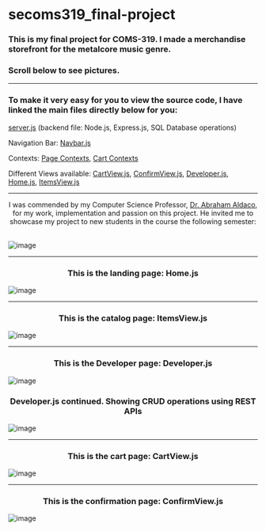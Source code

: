 # secoms319_final-project

### This is my final project for COMS-319. I made a merchandise storefront for the metalcore music genre.
### Scroll below to see pictures.
_____

### To make it very easy for you to view the source code, I have linked the main files directly below for you:

<a href="https://github.com/mccnick/secoms319_final-project/blob/main/backend/server.js">server.js</a> (backend file: Node.js, Express.js, SQL Database operations)


Navigation Bar: 
<a href="https://github.com/mccnick/secoms319_final-project/blob/main/frontend/src/Navbar.js">Navbar.js</a>


Contexts: 
<a href="https://github.com/mccnick/secoms319_final-project/blob/main/frontend/src/PageContextLogic.js">Page Contexts</a>, <a href="https://github.com/mccnick/secoms319_final-project/blob/main/frontend/src/CartContextLogic.js">Cart Contexts</a>

Different Views available: <a href="https://github.com/mccnick/secoms319_final-project/blob/main/frontend/src/Views/CartView.js">CartView.js</a>, <a href="https://github.com/mccnick/secoms319_final-project/blob/main/frontend/src/Views/ConfirmView.js">ConfirmView.js</a>, <a href="https://github.com/mccnick/secoms319_final-project/blob/main/frontend/src/Views/Developer.js">Developer.js</a>, <a href="https://github.com/mccnick/secoms319_final-project/blob/main/frontend/src/Views/Home.js">Home.js</a>, <a href="https://github.com/mccnick/secoms319_final-project/blob/main/frontend/src/Views/ItemsView.js">ItemsView.js</a>




_____

<div align="center">
I was commended by my Computer Science Professor, <a href="https://www.cs.iastate.edu/people/abraham-aldaco">Dr. Abraham Aldaco</a>, for my work, implementation and passion on this project. He invited me to showcase my project to new students in the course the following semester:

  
</div>

<br>

![image](https://github.com/mccnick/secoms319_final-project/assets/91184284/d4ceb6c5-4123-477e-a664-99e374125c14)

_____

### <div align="center"> This is the landing page: Home.js </div>


![image](https://github.com/mccnick/secoms319_final-project/assets/91184284/f1560d9d-36c9-48a0-ba07-bdff490f94ce)

_____

### <div align="center">  This is the catalog page: ItemsView.js </div>

![image](https://github.com/mccnick/secoms319_final-project/assets/91184284/060aef4f-acec-41d4-adee-517adbec477d)

_____

### <div align="center"> This is the Developer page: Developer.js </div>



![image](https://github.com/mccnick/secoms319_final-project/assets/91184284/a855d9ab-01cd-4815-bdc9-ea9fe809f024)

### <div align="center"> Developer.js continued. Showing CRUD operations using REST APIs </div>

![image](https://github.com/mccnick/secoms319_final-project/assets/91184284/08a211c9-d0ad-4f8c-b87b-4062cb842833)

_____

### <div align="center"> This is the cart page: CartView.js </div>

![image](https://github.com/mccnick/secoms319_final-project/assets/91184284/56a89001-d6b6-4fd4-a6e5-2a2bc7d5a92c)

_____

### <div align="center"> This is the confirmation page: ConfirmView.js </div>

![image](https://github.com/mccnick/secoms319_final-project/assets/91184284/8b0f51d0-7b1a-4d1c-867f-d20bbba9d08f)

